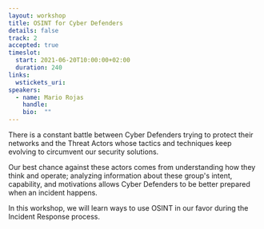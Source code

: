 ```yaml
---
layout: workshop
title: OSINT for Cyber Defenders
details: false
track: 2
accepted: true
timeslot:
  start: 2021-06-20T10:00:00+02:00
  duration: 240
links:
  wstickets_uri: 
speakers:
  - name: Mario Rojas
    handle: 
    bio:  ""
---
```


There is a constant battle between Cyber Defenders trying to protect their networks and the Threat Actors whose tactics and techniques keep evolving to circumvent our security solutions. 

Our best chance against these actors comes from understanding how they think and operate; analyzing information about these group's intent, capability, and motivations allows Cyber Defenders to be better prepared when an incident happens. 

In this workshop, we will learn ways to use OSINT in our favor during the Incident Response process. 